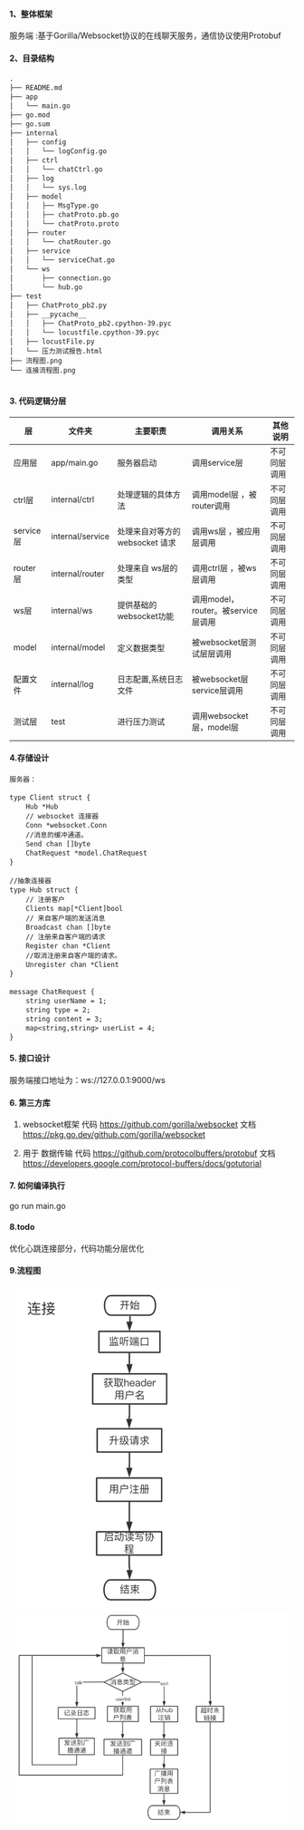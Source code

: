 #### 1、整体框架

服务端 :基于Gorilla/Websocket协议的在线聊天服务，通信协议使用Protobuf



#### 2、目录结构

```
.
├── README.md
├── app
│   └── main.go
├── go.mod
├── go.sum
├── internal
│   ├── config
│   │   └── logConfig.go
│   ├── ctrl
│   │   └── chatCtrl.go
│   ├── log
│   │   └── sys.log
│   ├── model
│   │   ├── MsgType.go
│   │   ├── chatProto.pb.go
│   │   └── chatProto.proto
│   ├── router
│   │   └── chatRouter.go
│   ├── service
│   │   └── serviceChat.go
│   └── ws
│       ├── connection.go
│       └── hub.go
├── test
│   ├── ChatProto_pb2.py
│   ├── __pycache__
│   │   ├── ChatProto_pb2.cpython-39.pyc
│   │   └── locustfile.cpython-39.pyc
│   ├── locustFile.py
│   └── 压力测试报告.html
├── 流程图.png
└── 连接流程图.png


```

#### 3. 代码逻辑分层


|层|文件夹|主要职责|调用关系|其他说明|
| ------------ | ------------ | ------------ | ------------ | ------------ |
|应用层 |app/main.go  |服务器启动 |调用service层   |不可同层调用
|ctrl层  |internal/ctrl| 处理逻辑的具体方法 | 调用model层 ，被router调用  |不可同层调用
|service层  |internal/service | 处理来自对等方的 websocket 请求 | 调用ws层 ，被应用层调用  |不可同层调用
|router层  |internal/router | 处理来自 ws层的类型| 调用ctrl层 ，被ws层调用  |不可同层调用
|ws层 |internal/ws|提供基础的websocket功能 | 调用model，router。被service层调用  |不可同层调用
| model |internal/model  |定义数据类型 | 被websocket层测试层层调用   |不可同层调用
| 配置文件 |internal/log  |日志配置,系统日志文件 | 被websocket层 service层调用   |不可同层调用
|测试层 |test|进行压力测试 | 调用websocket层，model层    |不可同层调用

#### 4.存储设计

```
服务器：

type Client struct {
	Hub *Hub
	// websocket 连接器
	Conn *websocket.Conn
	//消息的缓冲通道。
	Send chan []byte
	ChatRequest *model.ChatRequest
}

//抽象连接器
type Hub struct {
	// 注册客户
	Clients map[*Client]bool
	// 来自客户端的发送消息
	Broadcast chan []byte
	// 注册来自客户端的请求
	Register chan *Client
	//取消注册来自客户端的请求。
	Unregister chan *Client
}

message ChatRequest {
    string userName = 1;
    string type = 2;
    string content = 3;
    map<string,string> userList = 4;
}
```


#### 5. 接口设计

服务端接口地址为：ws://127.0.0.1:9000/ws


#### 6. 第三方库

1. websocket框架
   代码 https://github.com/gorilla/websocket
   文档 https://pkg.go.dev/github.com/gorilla/websocket

2. 用于 数据传输
   代码 https://github.com/protocolbuffers/protobuf
   文档 https://developers.google.com/protocol-buffers/docs/gotutorial


#### 7. 如何编译执行

go run main.go

#### 8.todo

优化心跳连接部分，代码功能分层优化


#### 9.流程图
![fdews](连接流程图.png "流程图")
![fdews](流程图.png "流程图")




